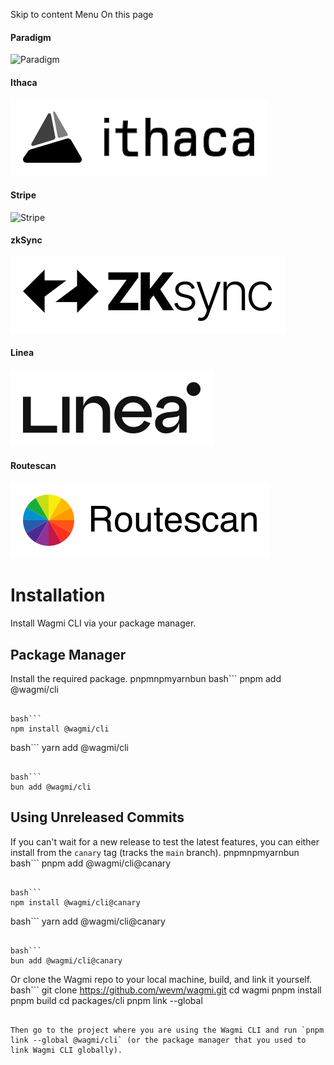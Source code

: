 Skip to content 
Menu
On this page
#### Paradigm
![Paradigm](https://raw.githubusercontent.com/wevm/.github/main/content/sponsors/paradigm-light.svg)
#### Ithaca
![Ithaca](https://raw.githubusercontent.com/wevm/.github/main/content/sponsors/ithaca-light.svg)
#### Stripe
![Stripe](https://raw.githubusercontent.com/wevm/.github/main/content/sponsors/stripe-light.svg)
#### zkSync
![zkSync](https://raw.githubusercontent.com/wevm/.github/main/content/sponsors/zksync-light.svg)
#### Linea
![Linea](https://raw.githubusercontent.com/wevm/.github/main/content/sponsors/linea-light.svg)
#### Routescan
![Routescan](https://raw.githubusercontent.com/wevm/.github/main/content/sponsors/routescan-light.svg)
# Installation ​
Install Wagmi CLI via your package manager.
## Package Manager ​
Install the required package.
pnpmnpmyarnbun
bash```
pnpm add @wagmi/cli
```

bash```
npm install @wagmi/cli
```

bash```
yarn add @wagmi/cli
```

bash```
bun add @wagmi/cli
```

## Using Unreleased Commits ​
If you can't wait for a new release to test the latest features, you can either install from the `canary` tag (tracks the `main` branch).
pnpmnpmyarnbun
bash```
pnpm add @wagmi/cli@canary
```

bash```
npm install @wagmi/cli@canary
```

bash```
yarn add @wagmi/cli@canary
```

bash```
bun add @wagmi/cli@canary
```

Or clone the Wagmi repo to your local machine, build, and link it yourself.
bash```
git clone https://github.com/wevm/wagmi.git
cd wagmi
pnpm install
pnpm build
cd packages/cli
pnpm link --global
```

Then go to the project where you are using the Wagmi CLI and run `pnpm link --global @wagmi/cli` (or the package manager that you used to link Wagmi CLI globally).
